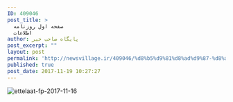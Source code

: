 ```yaml
---
ID: 409046
post_title: >
  صفحه اول روزنامه
  اطلاعات
author: پایگاه صاحب خبر
post_excerpt: ""
layout: post
permalink: 'http://newsvillage.ir/409046/%d8%b5%d9%81%d8%ad%d9%87-%d8%a7%d9%88%d9%84-%d8%b1%d9%88%d8%b2%d9%86%d8%a7%d9%85%d9%87-%d8%a7%d8%b7%d9%84%d8%a7%d8%b9%d8%a7%d8%aa-2/'
published: true
post_date: 2017-11-19 10:27:27
---
```

<img src="http://sahebkhabar.ir/download?f=2017/11/16/4/631112.jpg" alt="ettelaat-fp-2017-11-16">